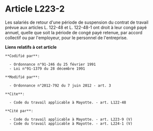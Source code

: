 # Article L223-2

Les salariés de retour d'une période de suspension du contrat de travail prévue aux articles L. 122-48 et L. 122-48-1 ont
droit à leur congé payé annuel, quelle que soit la période de congé payé retenue, par accord collectif ou par l'employeur,
pour le personnel de l'entreprise.

**Liens relatifs à cet article**

	**Codifié par**:

	  - Ordonnance n°91-246 du 25 février 1991
	  - Loi n°91-1379 du 28 décembre 1991

	**Modifié par**:

	  - Ordonnance n°2012-792 du 7 juin 2012 - art. 3

	**Cite**:

	  - Code du travail applicable à Mayotte. - art. L122-48

	**Cité par**:

	  - Code du travail applicable à Mayotte. - art. L223-9 (V)
	  - Code du travail applicable à Mayotte. - art. L224-1 (V)
